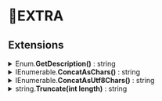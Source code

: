 # 🧩EXTRA

## Extensions

<details>
<summary>
Enum.<b>GetDescription()</b> : string
</summary>

```csharp
enum Test
{
  [Description("e 1")]
  E1,
  E2,
}

Test.E1.GetDescription() // "e 1"
Test.E2.GetDescription() // "E2"
```

</details>

<details>
<summary>
IEnumerable<byte>.<b>ConcatAsChars()</b> : string
</summary>

```csharp
[64].ConcatAsChars() // "A"
```

</details>

<details>
<summary>
IEnumerable<byte>.<b>ConcatAsUtf8Chars()</b> : string
</summary>

```csharp
[208, 175].ConcatAsUtf8Chars() // "Я"
```

</details>

<details>
<summary>
string.<b>Truncate(int length)</b> : string
</summary>

```csharp
"".Truncate(1) // ""
"a".Truncate(1) // "a"
"ab".Truncate(1) // "a"
```

</details>
